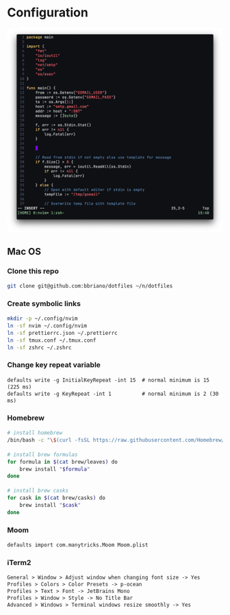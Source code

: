 # Configuration

![](screen_shots/2020-11-28.png)

## Mac OS

### Clone this repo

```bash
git clone git@github.com:bbriano/dotfiles ~/n/dotfiles
```

### Create symbolic links

```bash
mkdir -p ~/.config/nvim
ln -sf nvim ~/.config/nvim
ln -sf prettierrc.json ~/.prettierrc
ln -sf tmux.conf ~/.tmux.conf
ln -sf zshrc ~/.zshrc
```

### Change key repeat variable

```shell
defaults write -g InitialKeyRepeat -int 15  # normal minimum is 15 (225 ms)
defaults write -g KeyRepeat -int 1          # normal minimum is 2 (30 ms)
```

### Homebrew

```bash
# install homebrew
/bin/bash -c "\$(curl -fsSL https://raw.githubusercontent.com/Homebrew/install/master/install.sh)"

# install brew formulas
for formula in $(cat brew/leaves) do
    brew install "$formula"
done

# install brew casks
for cask in $(cat brew/casks) do
    brew install "$cask"
done
```

### Moom

```bash
defaults import com.manytricks.Moom Moom.plist
```

### iTerm2

```
General > Window > Adjust window when changing font size -> Yes
Profiles > Colors > Color Presets -> p-ocean
Profiles > Text > Font -> JetBrains Mono
Profiles > Window > Style -> No Title Bar
Advanced > Windows > Terminal windows resize smoothly -> Yes
```

